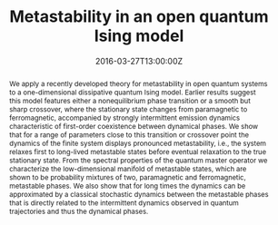 ---
title: Metastability in an open quantum Ising model
event: Open Statistical Physics
event_url: http://osp.open.ac.uk/

location: Open University, Michael Young Building
address:
  street: Walton Drive
  city: Milton Keynes
  postcode: MK7 6BB
  country: United Kingdom

summary: Studying the long time dynamics and relevant states of an open quantum Ising model.
abstract: "We apply a recently developed theory for metastability in open quantum systems to a one-dimensional dissipative quantum Ising model. Earlier results suggest this model features either a nonequilibrium phase transition or a smooth but sharp crossover, where the stationary state changes from paramagnetic to ferromagnetic, accompanied by strongly intermittent emission dynamics characteristic of first-order coexistence between dynamical phases. We show that for a range of parameters close to this transition or crossover point the dynamics of the finite system displays pronounced metastability, i.e., the system relaxes first to long-lived metastable states before eventual relaxation to the true stationary state. From the spectral properties of the quantum master operator we characterize the low-dimensional manifold of metastable states, which are shown to be probability mixtures of two, paramagnetic and ferromagnetic, metastable phases. We also show that for long times the dynamics can be approximated by a classical stochastic dynamics between the metastable phases that is directly related to the intermittent dynamics observed in quantum trajectories and thus the dynamical phases."

# Talk start and end times.
#   End time can optionally be hidden by prefixing the line with `#`.
date: "2016-03-27T13:00:00Z"
all_day: false

authors: []
tags: []

# Is this a featured talk? (true/false)
featured: false

image:
  caption: 'The phase diagram of the models mean field approximation.'
  focal_point: ""

url_code: ""
url_pdf: ""
url_slides: "OSP2016Ising.pdf"
url_video: ""

# Markdown Slides (optional).
#   Associate this talk with Markdown slides.
#   Simply enter your slide deck's filename without extension.
#   E.g. `slides = "example-slides"` references `content/slides/example-slides.md`.
#   Otherwise, set `slides = ""`.
slides: ""

# Projects (optional).
#   Associate this post with one or more of your projects.
#   Simply enter your project's folder or file name without extension.
#   E.g. `projects = ["internal-project"]` references `content/project/deep-learning/index.md`.
#   Otherwise, set `projects = []`.
projects:
- metastability

---